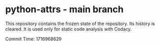# python-attrs - main branch

This repository contains the frozen state of the repository.
Its history is cleared. It is used only for static code
analysis with Codacy.

Commit Time: 1716968629